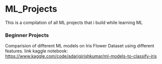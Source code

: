 # ML_Projects

This is a compilation of all ML projects that i build while learning ML


### Beginner Projects
Comparision of different ML models on Iris Flower Dataset using different features.
link kaggle notebook: https://www.kaggle.com/code/adarigirishkumar/ml-models-to-classify-iris
